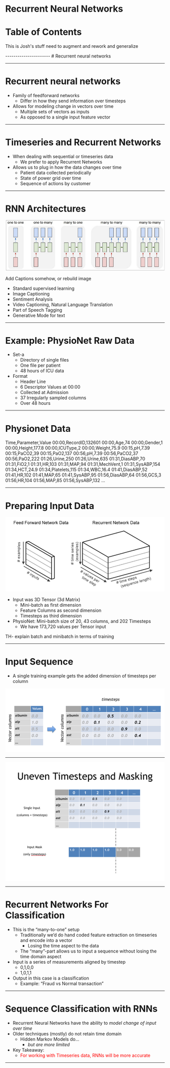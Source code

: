 # Recurrent Neural Networks



# Table of Contents

This is Josh's stuff need to augment and rework and generalize

<div style="page-break-after: always;"></div>
----------------------
# Recurrent neural networks



-------------------
<div style="page-break-after: always;"></div>

# Recurrent neural networks

* Family of feedforward networks
	* Differ in how they send information over timesteps
* Allows for modeling change in vectors over time
	* Multiple sets of vectors as inputs
	* As opposed to a single input feature vector


-------------------
<div style="page-break-after: always;"></div>

# Timeseries and Recurrent Networks

* When dealing with sequential or timeseries data
	* We prefer to apply Recurrent Networks
* Allows us to plug in how the data changes over time
	* Patient data collected periodically
	* State of power grid over time
	* Sequence of actions by customer

-------------------
<div style="page-break-after: always;"></div>

# RNN Architectures

![alt text](../resources/RNN_architectures.png)

Add Captions somehow, or rebuild image

* Standard supervised learning
* Image Captioning
* Sentiment Analysis
* Video Captioning, Natural Language Translation
* Part of Speech Tagging
* Generative Mode for text

-------------------
<div style="page-break-after: always;"></div>

# Example: PhysioNet Raw Data

* Set-a
	* Directory of single files
	* One file per patient
	* 48 hours of ICU data
* Format
	* Header Line
	* 6 Descriptor Values at 00:00 
	* Collected at Admission 
	* 37 Irregularly sampled columns
	* Over 48 hours



-------------------
<div style="page-break-after: always;"></div>

# Physionet Data

Time,Parameter,Value
00:00,RecordID,132601
00:00,Age,74
00:00,Gender,1
00:00,Height,177.8
00:00,ICUType,2
00:00,Weight,75.9
00:15,pH,7.39
00:15,PaCO2,39
00:15,PaO2,137
00:56,pH,7.39
00:56,PaCO2,37
00:56,PaO2,222
01:26,Urine,250
01:26,Urine,635
01:31,DiasABP,70
01:31,FiO2,1
01:31,HR,103
01:31,MAP,94
01:31,MechVent,1
01:31,SysABP,154
01:34,HCT,24.9
01:34,Platelets,115
01:34,WBC,16.4
01:41,DiasABP,52
01:41,HR,102
01:41,MAP,65
01:41,SysABP,95
01:56,DiasABP,64
01:56,GCS,3
01:56,HR,104
01:56,MAP,85
01:56,SysABP,132
…

-------------------
<div style="page-break-after: always;"></div>

# Preparing Input Data

![alt text](../resources/preparing_input_data.png)

* Input was 3D Tensor (3d Matrix)
	* Mini-batch as first dimension
	* Feature Columns as second dimension
	* Timesteps as third dimension
* PhysioNet: Mini-batch size of 20, 43 columns, and 202 Timesteps
	* We have 173,720 values per Tensor input

TH- explain batch and minibatch in terms of training

-------------------
<div style="page-break-after: always;"></div>

# Input Sequence


* A single training example gets the added dimension of timesteps per column

![alt text](../resources/physionet_input_table.png)

-------------------
<div style="page-break-after: always;"></div>

![alt text](../resources/uneven_timesteps_and_masking.png)

-------------------
<div style="page-break-after: always;"></div>

# Recurrent Networks For Classification

* This is the “many-to-one” setup
	* Traditionally we’d do hand coded feature extraction on timeseries and encode into a vector
		* Losing the time aspect to the data
	* The “many”-part allows us to input a sequence without losing the time domain aspect
* Input is a series of measurements aligned by timestep
	* 0,1,0,0
	* 1,0,1,1
* Output in this case is a classification
	* Example: “Fraud vs Normal transaction”

-------------------
<div style="page-break-after: always;"></div>

# Sequence Classification with RNNs

* Recurrent Neural Networks have the ability to <i>model change of input over time</i>
* Older techniques (mostly) do not retain time domain
	* Hidden Markov Models do…
		* <i>but are more limited</i>
* Key Takeaway: 
	* <font color="red">For working with Timeseries data, RNNs will be more accurate</font>

-------------------
<div style="page-break-after: always;"></div>



